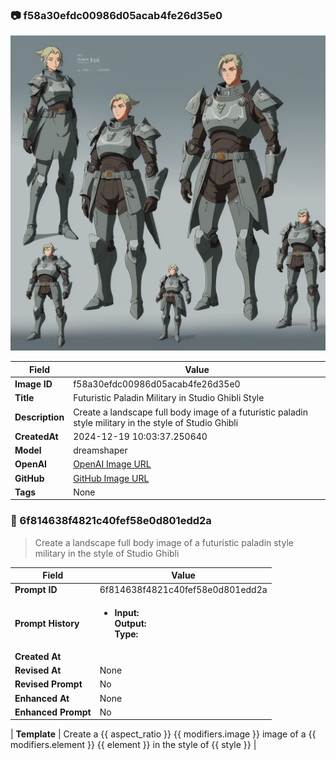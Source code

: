 

### 📷 f58a30efdc00986d05acab4fe26d35e0 


![data.id](./f58a30efdc00986d05acab4fe26d35e0.jpg)


| Field          | Value                                                                                                                     |
|----------------|---------------------------------------------------------------------------------------------------------------------------|
| **Image ID**             | f58a30efdc00986d05acab4fe26d35e0                                                                                                             |
| **Title**           | Futuristic Paladin Military in Studio Ghibli Style                                                                                                       |
| **Description**           | Create a landscape full body image of a futuristic paladin style military in the style of Studio Ghibli                                                                                                       |
| **CreatedAt**        | 2024-12-19 10:03:37.250640                                                                                                        |
| **Model**        | dreamshaper                                                                                                        |
| **OpenAI**         | [OpenAI Image URL](http://192.168.1.85:8081/generated-images/b64488395893.png)                                                                                |
| **GitHub**         | [GitHub Image URL](https://raw.githubusercontent.com/Caneta-Silva/weeb/refs/heads/main/images/f58a30efdc00986d05acab4fe26d35e0/f58a30efdc00986d05acab4fe26d35e0.jpg)                                                                                |
| **Tags**       | None                                                                                                                   |

### 📜 6f814638f4821c40fef58e0d801edd2a

> Create a landscape full body image of a futuristic paladin style military in the style of Studio Ghibli

| Field          | Value                                                                                                                                                                      |
|----------------|----------------------------------------------------------------------------------------------------------------------------------------------------------------------------|
| **Prompt ID**  | 6f814638f4821c40fef58e0d801edd2a                                                                                                                                                            |
| **Prompt History** | <ul><li>**Input:**  <br> **Output:**  <br> **Type:** </li></ul> |
| **Created At** |                                                                                                                                                    |
| **Revised At** | None                                                                                                                                                   |
| **Revised Prompt** | No                                                                                                                                                                      |
| **Enhanced At** | None                                                                                                                                                  |
| **Enhanced Prompt** | No                                                                                                                                                                    |

| **Template**   | Create a {{ aspect_ratio }} {{ modifiers.image }} image of a {{ modifiers.element }} {{ element }} in the style of {{ style }}                                                                                                                                           |


